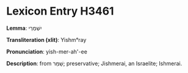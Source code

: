 # Lexicon Entry H3461

**Lemma**: יִשְׁמְרַי

**Transliteration (xlit)**: Yishmᵉray

**Pronunciation**: yish-mer-ah'-ee

**Description**:
from שָׁמַר; preservative; Jishmerai, an Israelite; Ishmerai.

